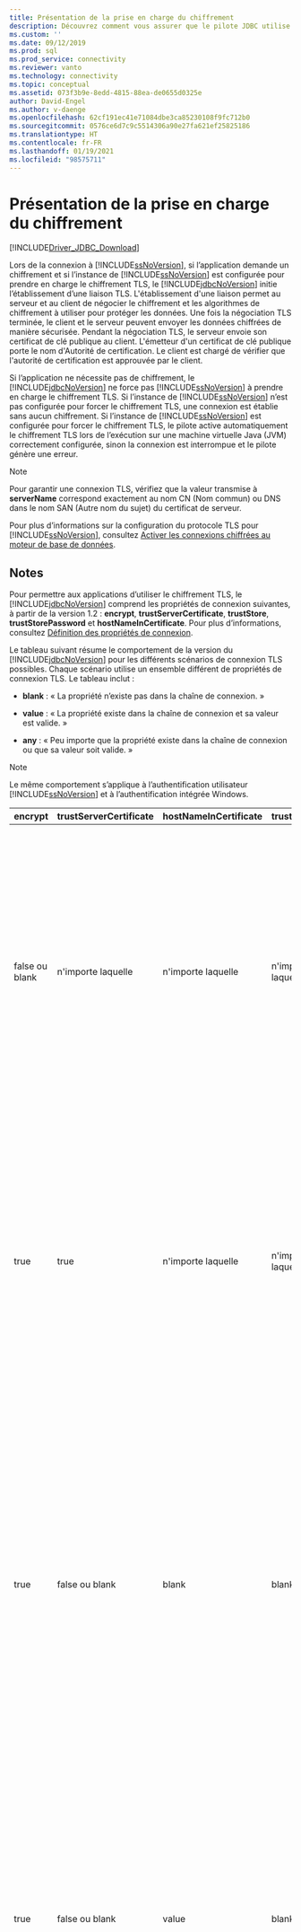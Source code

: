 ```yaml
---
title: Présentation de la prise en charge du chiffrement
description: Découvrez comment vous assurer que le pilote JDBC utilise le chiffrement TLS pour sécuriser les connexions à une base de données SQL.
ms.custom: ''
ms.date: 09/12/2019
ms.prod: sql
ms.prod_service: connectivity
ms.reviewer: vanto
ms.technology: connectivity
ms.topic: conceptual
ms.assetid: 073f3b9e-8edd-4815-88ea-de0655d0325e
author: David-Engel
ms.author: v-daenge
ms.openlocfilehash: 62cf191ec41e71084dbe3ca85230108f9fc712b0
ms.sourcegitcommit: 0576ce6d7c9c5514306a90e27fa621ef25825186
ms.translationtype: HT
ms.contentlocale: fr-FR
ms.lasthandoff: 01/19/2021
ms.locfileid: "98575711"
---
```

# <a name="understanding-encryption-support"></a>Présentation de la prise en charge du chiffrement

[!INCLUDE[Driver_JDBC_Download](../../includes/driver_jdbc_download.md)]

Lors de la connexion à [!INCLUDE[ssNoVersion](../../includes/ssnoversion-md.md)], si l’application demande un chiffrement et si l’instance de [!INCLUDE[ssNoVersion](../../includes/ssnoversion-md.md)] est configurée pour prendre en charge le chiffrement TLS, le [!INCLUDE[jdbcNoVersion](../../includes/jdbcnoversion_md.md)] initie l’établissement d’une liaison TLS. L'établissement d'une liaison permet au serveur et au client de négocier le chiffrement et les algorithmes de chiffrement à utiliser pour protéger les données. Une fois la négociation TLS terminée, le client et le serveur peuvent envoyer les données chiffrées de manière sécurisée. Pendant la négociation TLS, le serveur envoie son certificat de clé publique au client. L'émetteur d'un certificat de clé publique porte le nom d'Autorité de certification. Le client est chargé de vérifier que l'autorité de certification est approuvée par le client.  
  
Si l’application ne nécessite pas de chiffrement, le [!INCLUDE[jdbcNoVersion](../../includes/jdbcnoversion_md.md)] ne force pas [!INCLUDE[ssNoVersion](../../includes/ssnoversion-md.md)] à prendre en charge le chiffrement TLS. Si l’instance de [!INCLUDE[ssNoVersion](../../includes/ssnoversion-md.md)] n’est pas configurée pour forcer le chiffrement TLS, une connexion est établie sans aucun chiffrement. Si l’instance de [!INCLUDE[ssNoVersion](../../includes/ssnoversion-md.md)] est configurée pour forcer le chiffrement TLS, le pilote active automatiquement le chiffrement TLS lors de l’exécution sur une machine virtuelle Java (JVM) correctement configurée, sinon la connexion est interrompue et le pilote génère une erreur.  
  
> [!NOTE]  
> Pour garantir une connexion TLS, vérifiez que la valeur transmise à **serverName** correspond exactement au nom CN (Nom commun) ou DNS dans le nom SAN (Autre nom du sujet) du certificat de serveur.  
>
> Pour plus d’informations sur la configuration du protocole TLS pour [!INCLUDE[ssNoVersion](../../includes/ssnoversion-md.md)], consultez [Activer les connexions chiffrées au moteur de base de données](../../database-engine/configure-windows/enable-encrypted-connections-to-the-database-engine.md).  
  
## <a name="remarks"></a>Notes

Pour permettre aux applications d’utiliser le chiffrement TLS, le [!INCLUDE[jdbcNoVersion](../../includes/jdbcnoversion_md.md)] comprend les propriétés de connexion suivantes, à partir de la version 1.2 : **encrypt**, **trustServerCertificate**, **trustStore**, **trustStorePassword** et **hostNameInCertificate**. Pour plus d’informations, consultez [Définition des propriétés de connexion](../../connect/jdbc/setting-the-connection-properties.md).  
  
 Le tableau suivant résume le comportement de la version du [!INCLUDE[jdbcNoVersion](../../includes/jdbcnoversion_md.md)] pour les différents scénarios de connexion TLS possibles. Chaque scénario utilise un ensemble différent de propriétés de connexion TLS. Le tableau inclut :  
  
- **blank** : « La propriété n’existe pas dans la chaîne de connexion. »  
  
- **value** : « La propriété existe dans la chaîne de connexion et sa valeur est valide. »  
  
- **any** : « Peu importe que la propriété existe dans la chaîne de connexion ou que sa valeur soit valide. »  
  
> [!NOTE]  
> Le même comportement s’applique à l’authentification utilisateur [!INCLUDE[ssNoVersion](../../includes/ssnoversion-md.md)] et à l’authentification intégrée Windows.  
  
| encrypt        | trustServerCertificate | hostNameInCertificate | trustStore | trustStorePassword | Comportement                                                                                                                                                                                                                                                                                                                                                                                                                                                                                                                                                                                                                                                                                                                                                                                    |
| -------------- | ---------------------- | --------------------- | ---------- | ------------------ | ------------------------------------------------------------------------------------------------------------------------------------------------------------------------------------------------------------------------------------------------------------------------------------------------------------------------------------------------------------------------------------------------------------------------------------------------------------------------------------------------------------------------------------------------------------------------------------------------------------------------------------------------------------------------------------------------------------------------------------------------------------------------------------------- |
| false ou blank | n'importe laquelle                    | n'importe laquelle                   | n'importe laquelle        | n'importe laquelle                | Le [!INCLUDE[jdbcNoVersion](../../includes/jdbcnoversion_md.md)] ne force pas [!INCLUDE[ssNoVersion](../../includes/ssnoversion-md.md)] à prendre en charge le chiffrement TLS. Si le serveur a un certificat auto-signé, le pilote initie l’échange de certificat TLS. Le certificat TLS n’est pas validé, et seules les informations d’identification (dans le paquet de connexion) sont chiffrées.<br /><br /> Si le serveur requiert que le client prenne en charge le chiffrement TLS, le pilote initie l’échange de certificat TLS. Le certificat TLS n’est pas validé, mais la communication entière est chiffrée.                                                                                                                                                                                    |
| true           | true                   | n'importe laquelle                   | n'importe laquelle        | n'importe laquelle                | Le [!INCLUDE[jdbcNoVersion](../../includes/jdbcnoversion_md.md)] demande à utiliser le chiffrement TLS avec [!INCLUDE[ssNoVersion](../../includes/ssnoversion-md.md)].<br /><br /> Si le serveur requiert que le client prenne en charge le chiffrement TLS ou si le serveur prend en charge le chiffrement, le pilote initie l’échange de certificat TLS. Si la propriété **trustServerCertificate** est définie sur « true », le pilote ne valide pas le certificat TLS.<br /><br /> Si le serveur n'est pas configuré pour prendre en charge le chiffrement, le pilote déclenchera une erreur et interrompra la connexion.                                                                                                                                                                                          |
| true           | false ou blank         | blank                 | blank      | blank              | Le [!INCLUDE[jdbcNoVersion](../../includes/jdbcnoversion_md.md)] demande à utiliser le chiffrement TLS avec [!INCLUDE[ssNoVersion](../../includes/ssnoversion-md.md)].<br /><br /> Si le serveur requiert que le client prenne en charge le chiffrement TLS ou si le serveur prend en charge le chiffrement, le pilote initie l’échange de certificat TLS.<br /><br /> Le pilote utilise la propriété **serverName** spécifiée sur l’URL de connexion pour valider le certificat TLS de serveur et se fie aux règles de recherche de la fabrique de gestionnaire de confiance pour déterminer le magasin de certificats à utiliser.<br /><br /> Si le serveur n'est pas configuré pour prendre en charge le chiffrement, le pilote déclenchera une erreur et interrompra la connexion.                                                                             |
| true           | false ou blank         | value                 | blank      | blank              | Le [!INCLUDE[jdbcNoVersion](../../includes/jdbcnoversion_md.md)] demande à utiliser le chiffrement TLS avec [!INCLUDE[ssNoVersion](../../includes/ssnoversion-md.md)].<br /><br /> Si le serveur requiert que le client prenne en charge le chiffrement TLS ou si le serveur prend en charge le chiffrement, le pilote initie l’échange de certificat TLS.<br /><br /> Le pilote valide la valeur de sujet du certificat TLS à l’aide de la valeur spécifiée pour la propriété **hostNameInCertificate**.<br /><br /> Si le serveur n'est pas configuré pour prendre en charge le chiffrement, le pilote déclenchera une erreur et interrompra la connexion.                                                                                                                                                                 |
| true           | false ou blank         | blank                 | value      | value              | Le [!INCLUDE[jdbcNoVersion](../../includes/jdbcnoversion_md.md)] demande à utiliser le chiffrement TLS avec [!INCLUDE[ssNoVersion](../../includes/ssnoversion-md.md)].<br /><br /> Si le serveur requiert que le client prenne en charge le chiffrement TLS ou si le serveur prend en charge le chiffrement, le pilote initie l’échange de certificat TLS.<br /><br /> Le pilote utilisera la valeur de propriété **trustStore** pour rechercher le fichier trustStore de certificat et la valeur de propriété **trustStorePassword** pour vérifier l’intégrité du fichier trustStore.<br /><br /> Si le serveur n'est pas configuré pour prendre en charge le chiffrement, le pilote déclenchera une erreur et interrompra la connexion.                                                                                                                |
| true           | false ou blank         | blank                 | blank      | value              | Le [!INCLUDE[jdbcNoVersion](../../includes/jdbcnoversion_md.md)] demande à utiliser le chiffrement TLS avec [!INCLUDE[ssNoVersion](../../includes/ssnoversion-md.md)].<br /><br /> Si le serveur requiert que le client prenne en charge le chiffrement TLS ou si le serveur prend en charge le chiffrement, le pilote initie l’échange de certificat TLS.<br /><br /> Le pilote utilisera la valeur de propriété **trustStorePassword** pour vérifier l’intégrité du fichier trustStore par défaut.<br /><br /> Si le serveur n'est pas configuré pour prendre en charge le chiffrement, le pilote déclenchera une erreur et interrompra la connexion.                                                                                                                                                                                  |
| true           | false ou blank         | blank                 | value      | blank              | Le [!INCLUDE[jdbcNoVersion](../../includes/jdbcnoversion_md.md)] demande à utiliser le chiffrement TLS avec [!INCLUDE[ssNoVersion](../../includes/ssnoversion-md.md)].<br /><br /> Si le serveur requiert que le client prenne en charge le chiffrement TLS ou si le serveur prend en charge le chiffrement, le pilote initie l’échange de certificat TLS.<br /><br /> Le pilote utilisera la valeur de propriété **trustStore** pour rechercher l’emplacement du fichier trustStore.<br /><br /> Si le serveur n'est pas configuré pour prendre en charge le chiffrement, le pilote déclenchera une erreur et interrompra la connexion.                                                                                                                                                                                                 |
| true           | false ou blank         | value                 | blank      | value              | Le [!INCLUDE[jdbcNoVersion](../../includes/jdbcnoversion_md.md)] demande à utiliser le chiffrement TLS avec [!INCLUDE[ssNoVersion](../../includes/ssnoversion-md.md)].<br /><br /> Si le serveur requiert que le client prenne en charge le chiffrement TLS ou si le serveur prend en charge le chiffrement, le pilote initie l’échange de certificat TLS.<br /><br /> Le pilote utilisera la valeur de propriété **trustStorePassword** pour vérifier l’intégrité du fichier trustStore par défaut. De plus, le pilote utilise la valeur de propriété **hostNameInCertificate** pour valider le certificat TLS .<br /><br /> Si le serveur n'est pas configuré pour prendre en charge le chiffrement, le pilote déclenchera une erreur et interrompra la connexion.                                                                   |
| true           | false ou blank         | value                 | value      | blank              | Le [!INCLUDE[jdbcNoVersion](../../includes/jdbcnoversion_md.md)] demande à utiliser le chiffrement TLS avec [!INCLUDE[ssNoVersion](../../includes/ssnoversion-md.md)].<br /><br /> Si le serveur requiert que le client prenne en charge le chiffrement TLS ou si le serveur prend en charge le chiffrement, le pilote initie l’échange de certificat TLS.<br /><br /> Le pilote utilisera la valeur de propriété **trustStore** pour rechercher l’emplacement du fichier trustStore. De plus, le pilote utilise la valeur de propriété **hostNameInCertificate** pour valider le certificat TLS .<br /><br /> Si le serveur n'est pas configuré pour prendre en charge le chiffrement, le pilote déclenchera une erreur et interrompra la connexion.                                                                                  |
| true           | false ou blank         | value                 | value      | value              | Le [!INCLUDE[jdbcNoVersion](../../includes/jdbcnoversion_md.md)] demande à utiliser le chiffrement TLS avec [!INCLUDE[ssNoVersion](../../includes/ssnoversion-md.md)].<br /><br /> Si le serveur requiert que le client prenne en charge le chiffrement TLS ou si le serveur prend en charge le chiffrement, le pilote initie l’échange de certificat TLS.<br /><br /> Le pilote utilisera la valeur de propriété **trustStore** pour rechercher le fichier trustStore de certificat et la valeur de propriété **trustStorePassword** pour vérifier l’intégrité du fichier trustStore. De plus, le pilote utilise la valeur de propriété **hostNameInCertificate** pour valider le certificat TLS .<br /><br /> Si le serveur n'est pas configuré pour prendre en charge le chiffrement, le pilote déclenchera une erreur et interrompra la connexion. |
  
Si la propriété de chiffrement a la valeur **true**, le [!INCLUDE[jdbcNoVersion](../../includes/jdbcnoversion_md.md)] utilise le fournisseur de sécurité JSSE par défaut de la machine virtuelle Java pour négocier le chiffrement TLS avec [!INCLUDE[ssNoVersion](../../includes/ssnoversion-md.md)]. Le fournisseur de sécurité par défaut peut ne pas prendre en charge toutes les fonctionnalités requises pour négocier le chiffrement TLS avec succès. Par exemple, le fournisseur de sécurité par défaut peut ne pas prendre en charge la taille de la clé publique RSA utilisée dans le certificat TLS [!INCLUDE[ssNoVersion](../../includes/ssnoversion-md.md)]. Dans ce cas, le fournisseur de sécurité par défaut peut générer une erreur qui forcera le pilote JDBC à mettre fin à la connexion. Pour résoudre ce problème, choisissez l’une des méthodes suivantes :  
  
- Configurer l’ordinateur [!INCLUDE[ssNoVersion](../../includes/ssnoversion-md.md)] avec un certificat de serveur qui a une plus petite clé publique RSA  
  
- Configurer la machine virtuelle Java de façon à utiliser un autre fournisseur de sécurité JSSE dans le fichier de propriétés de sécurité « \<java-home>/lib/security/java.security »  
  
- Utiliser une autre machine virtuelle Java  
  
## <a name="validating-server-tls-certificate"></a>Valider le certificat TLS du serveur  

Pendant la négociation TLS, le serveur envoie son certificat de clé publique au client. Le client ou pilote JDBC doit confirmer que le certificat de serveur est publié par une autorité de certification approuvée par le client. Le pilote requiert que le certificat de serveur réponde aux conditions suivantes :  
  
- Le certificat a été publié par une autorité de certification approuvée.  
  
- Le certificat doit être publié pour l'authentification de serveur.  
  
- Le certificat n'a pas expiré.  
  
- Le nom CN (Nom commun) du sujet ou le nom DNS du nom SAN (Autre nom du sujet) du certificat correspond exactement à la valeur **serverName** de la chaîne de connexion ou, si elle est spécifiée, à la valeur de la propriété **hostNameInCertificate**.  
  
- Un nom DNS peut comprendre des caractères génériques. Avant la version 7.2, le [!INCLUDE[jdbcNoVersion](../../includes/jdbcnoversion_md.md)] ne prend pas en charge la correspondance des caractères génériques. Par exemple, abc.com ne correspondra pas à \*.com, mais \*.com correspondra à \*.com. Avec la version 7.2 et les versions récentes, la correspondance de caractères génériques de certificat standard est prise en charge.  
  
## <a name="see-also"></a>Voir aussi

[Utilisation du chiffrement](../../connect/jdbc/using-ssl-encryption.md)

[Sécurisation des applications du pilote JDBC](../../connect/jdbc/securing-jdbc-driver-applications.md)  
